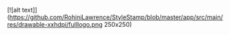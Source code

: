 [![alt text]](https://github.com/RohiniLawrence/StyleStamp/blob/master/app/src/main/res/drawable-xxhdpi/fulllogo.png 250x250)
